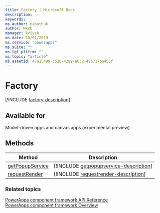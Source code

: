 ```yaml
---
title: Factory | Microsoft Docs
description: 
keywords:
ms.author: nabuthuk
author: Nkrb
manager: kvivek
ms.date: 10/01/2019
ms.service: "powerapps"
ms.suite: ""
ms.tgt_pltfrm: ""
ms.topic: "article"
ms.assetid: 47a15499-c526-4289-a632-49b717ba455f
---
```


# Factory

[!INCLUDE [factory-description](includes/factory-description.md)]

## Available for 

Model-driven apps and canvas apps (experimental preview)

## Methods

|Method | Description |
| ------------- |-------------|
|[getPopupService](factory/getpopupservice.md)|[!INCLUDE [getpopupservice-description](factory/includes/getpopupservice-description.md)]|
|[requestRender](factory/requestrender.md)|[!INCLUDE [requestrender-description](factory/includes/requestrender-description.md)]|


### Related topics

[PowerApps component framework API Reference](../reference/index.md)<br/>
[PowerApps component framework Overview](../overview.md)